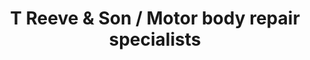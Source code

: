 ---
title: "T Reeve & Son / Motor body repair specialists"
url: /brighton/t-reeve-and-son-motor-body-repair-specialists/
shop: car repair
---